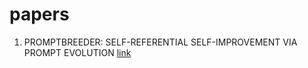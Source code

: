 # papers
1. PROMPTBREEDER: SELF-REFERENTIAL SELF-IMPROVEMENT VIA PROMPT EVOLUTION [link](https://arxiv.org/pdf/2309.16797.pdf)

